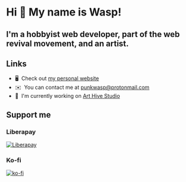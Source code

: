 Hi 👋 My name is Wasp!
=====================

I'm a hobbyist web developer, part of the web revival movement, and an artist.
----------------------------

## Links

*   🖥️  Check out [my personal website](http://punkwasp.leprd.space)
*   ✉️  You can contact me at [punkwasp@protonmail.com](mailto:punkwasp@protonmail.com)
*   🚀  I'm currently working on [Art Hive Studio](http://arthive.marigold.town)

## Support me

### Liberapay
[![Liberapay](https://img.shields.io/liberapay/receives/PunkWasp.svg?logo=liberapay)](https://liberapay.com/PunkWasp/donate)

### Ko-fi
[![ko-fi](https://ko-fi.com/img/githubbutton_sm.svg)](https://ko-fi.com/Y8Y3PEUE)

